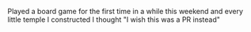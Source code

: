 Played a board game for the first time in a while this weekend and every little temple I constructed I thought "I wish this was a PR instead"

